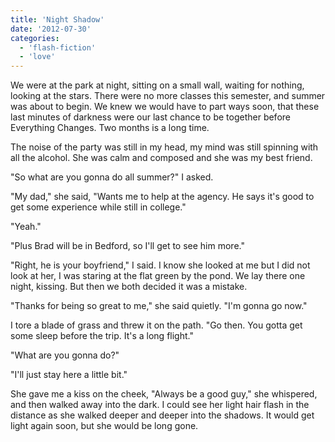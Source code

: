 ```yaml
---
title: 'Night Shadow'
date: '2012-07-30'
categories:
  - 'flash-fiction'
  - 'love'
---
```


We were at the park at night, sitting on a small wall, waiting for nothing,
looking at the stars. There were no more classes this semester, and summer was
about to begin. We knew we would have to part ways soon, that these last minutes
of darkness were our last chance to be together before Everything Changes. Two
months is a long time.

<!-- truncate -->


The noise of the party was still in my head, my mind was still spinning with all
the alcohol. She was calm and composed and she was my best friend.

"So what are you gonna do all summer?" I asked.

"My dad," she said, "Wants me to help at the agency. He says it's good to get
some experience while still in college."

"Yeah."

"Plus Brad will be in Bedford, so I'll get to see him more."

"Right, he is your boyfriend," I said. I know she looked at me but I did not
look at her, I was staring at the flat green by the pond. We lay there one
night, kissing. But then we both decided it was a mistake.

"Thanks for being so great to me," she said quietly. "I'm gonna go now."

I tore a blade of grass and threw it on the path. "Go then. You gotta get some
sleep before the trip. It's a long flight."

"What are you gonna do?"

"I'll just stay here a little bit."

She gave me a kiss on the cheek, "Always be a good guy," she whispered, and then
walked away into the dark. I could see her light hair flash in the distance as
she walked deeper and deeper into the shadows. It would get light again soon,
but she would be long gone.
